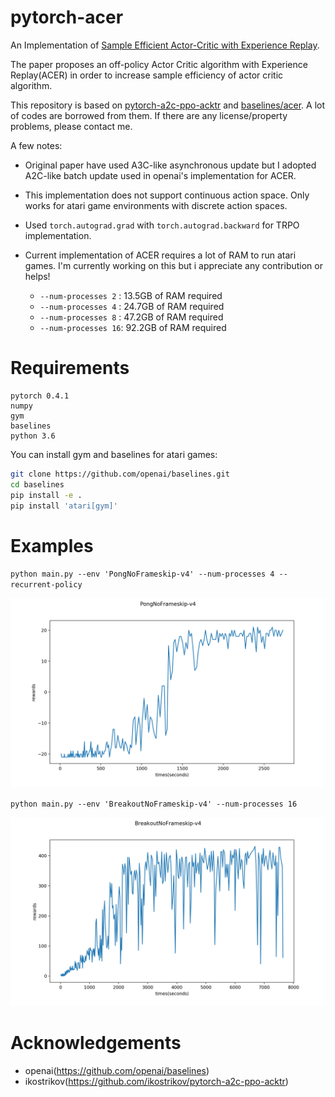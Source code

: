 # pytorch-acer

An Implementation of [Sample Efficient Actor-Critic with Experience Replay](https://arxiv.org/abs/1611.01224).

The paper proposes an off-policy Actor Critic algorithm with Experience Replay(ACER) in order to increase sample efficiency of actor critic algorithm.

This repository is based on [pytorch-a2c-ppo-acktr](https://github.com/ikostrikov/pytorch-a2c-ppo-acktr) and [baselines/acer](https://github.com/openai/baselines/tree/master/baselines/acer). A lot of codes are borrowed from them. If there are any license/property problems, please contact me.

A few notes:
- Original paper have used A3C-like asynchronous update but I adopted A2C-like batch update used in openai's implementation for ACER.

- This implementation does not support continuous action space. Only works for atari game environments with discrete action spaces.

- Used `torch.autograd.grad` with `torch.autograd.backward` for TRPO implementation.

- Current implementation of ACER requires a lot of RAM to run atari games. I'm currently working on this but i appreciate any contribution or helps!
    - `--num-processes 2` : 13.5GB of RAM required
    - `--num-processes 4` : 24.7GB of RAM required
    - `--num-processes 8` : 47.2GB of RAM required
    - `--num-processes 16`: 92.2GB of RAM required



# Requirements
```
pytorch 0.4.1
numpy
gym
baselines
python 3.6
```

You can install gym and baselines for atari games:

```bash
git clone https://github.com/openai/baselines.git
cd baselines
pip install -e .
pip install 'atari[gym]'
```

# Examples

`python main.py --env 'PongNoFrameskip-v4' --num-processes 4 --recurrent-policy`

![PongNoFrameskip-v4](imgs/pong.png)

`python main.py --env 'BreakoutNoFrameskip-v4' --num-processes 16`

![BreakoutNoFrameskip-v4](imgs/breakout.png)

# Acknowledgements
- openai(https://github.com/openai/baselines)
- ikostrikov(https://github.com/ikostrikov/pytorch-a2c-ppo-acktr)